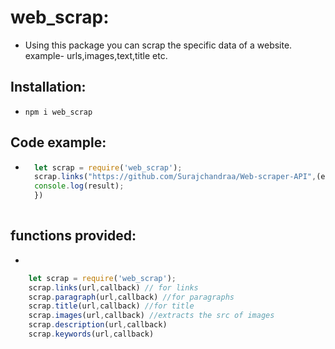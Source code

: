 # web_scrap:
- Using this package you can scrap the specific data of a website. example- urls,images,text,title etc.

## Installation:
- `npm i web_scrap`

## Code example:
- ```js
    let scrap = require('web_scrap');
    scrap.links("https://github.com/Surajchandraa/Web-scraper-API",(error,result)=>{
    console.log(result);
    })
    

## functions provided:
- 
```js
    let scrap = require('web_scrap');
    scrap.links(url,callback) // for links
    scrap.paragraph(url,callback) //for paragraphs 
    scrap.title(url,callback) //for title
    scrap.images(url,callback) //extracts the src of images
    scrap.description(url,callback)
    scrap.keywords(url,callback)
